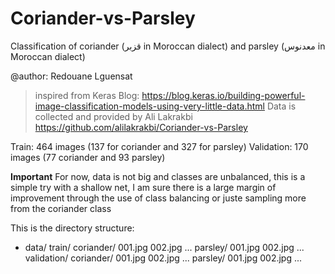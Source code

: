 # Coriander-vs-Parsley

Classification of coriander (قزبر  in Moroccan dialect) and parsley (معدنوس in Moroccan dialect)

@author: Redouane Lguensat

> inspired from Keras Blog: https://blog.keras.io/building-powerful-image-classification-models-using-very-little-data.html
> Data is collected and provided by Ali Lakrakbi https://github.com/alilakrakbi/Coriander-vs-Parsley

Train: 464 images (137 for coriander and 327 for parsley)
Validation: 170 images (77 coriander and 93 parsley)

**Important**
For now, data is not big and classes are unbalanced, this is a simple try with a shallow net, I am sure there is a large margin of improvement through the use of class balancing or juste sampling more from the coriander class

This is the directory structure:

* data/
    train/
        coriander/
            001.jpg
            002.jpg
            ...
        parsley/
           001.jpg
           002.jpg
            ...
    validation/
        coriander/
           001.jpg
           002.jpg
           ...
       parsley/
           001.jpg
           002.jpg
           ...
